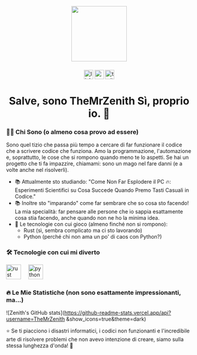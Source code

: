 <div align="center">
  <img height="150" src="https://media.giphy.com/media/M9gbBd9nbDrOTu1Mqx/giphy.gif"  />
</div>

###

<div align="center">
  <img src="https://img.shields.io/static/v1?message=LinkedIn&logo=linkedin&label=&color=0077B5&logoColor=white&labelColor=&style=for-the-badge" height="25" alt="linkedin logo"  />
  <img src="https://img.shields.io/static/v1?message=Youtube&logo=youtube&label=&color=FF0000&logoColor=white&labelColor=&style=for-the-badge" height="25" alt="youtube logo"  />
  <img src="https://img.shields.io/static/v1?message=Twitter&logo=twitter&label=&color=1DA1F2&logoColor=white&labelColor=&style=for-the-badge" height="25" alt="twitter logo"  />
</div>

###

<h1 align="center">Salve, sono TheMrZenith Sì, proprio io. 👋</h1>

### 👩‍💻 Chi Sono (o almeno cosa provo ad essere)

Sono quel tizio che passa più tempo a cercare di far funzionare il codice che a scrivere codice che funziona. Amo la programmazione, l'automazione e, soprattutto, le cose che si rompono quando meno te lo aspetti. Se hai un progetto che ti fa impazzire, chiamami: sono un mago nel fare danni (e a volte anche nel risolverli). 

- 📚 Attualmente sto studiando: "Come Non Far Esplodere il PC 🔥: Esperimenti Scientifici su Cosa Succede Quando Premo Tasti Casuali in Codice."
- 📚 Inoltre sto "imparando" come far sembrare che so cosa sto facendo! La mia specialità: far pensare alle persone che io sappia esattamente cosa stia facendo, anche quando non ne ho la minima idea.
- 🧰 Le tecnologie con cui gioco (almeno finché non si rompono):
  - Rust (sì, sembra complicato ma ci sto lavorando)
  - Python (perché chi non ama un po' di caos con Python?)

### 🛠 Tecnologie con cui mi diverto

<div align="left">
  <img src="https://cdn.jsdelivr.net/gh/devicons/devicon/icons/rust/rust-original.svg" height="40" alt="rust logo"  />
  <img width="12" />
  <img src="https://cdn.jsdelivr.net/gh/devicons/devicon/icons/python/python-original.svg" height="40" alt="python logo"  />
</div>

### 🔥 Le Mie Statistiche (non sono esattamente impressionanti, ma...)

![Zenith's GitHub stats](https://github-readme-stats.vercel.app/api?username=TheMrZenith &show_icons=true&theme=dark)

⭐ Se ti piacciono i disastri informatici, i codici non funzionanti e l'incredibile arte di risolvere problemi che non avevo intenzione di creare, siamo sulla stessa lunghezza d'onda! 🚀
